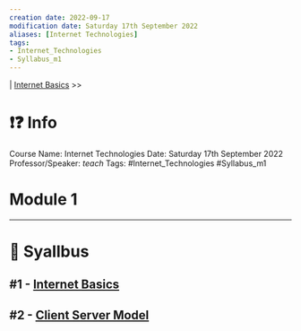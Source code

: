 ```yaml
---
creation date: 2022-09-17
modification date: Saturday 17th September 2022
aliases: [Internet Technologies] 
tags: 
- Internet_Technologies
- Syllabus_m1
---
```


 | [Internet Basics](2022-09-17-Internet_Basics#Internet-Basics) >>

# ❗❓ Info
Course Name: Internet Technologies
Date: Saturday 17th September 2022
Professor/Speaker: *teach*
Tags: #Internet_Technologies #Syllabus_m1 

# Module 1
---
# 📕 Syallbus

##  #1 - [Internet Basics](2022-09-17-Internet_Basics)

## #2 - [Client Server Model](2022-09-17-Client_Server_Model)